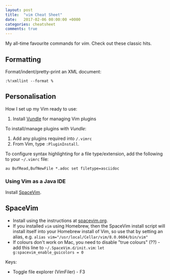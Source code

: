 ```yaml
---
layout: post
title:  "vim Cheat Sheet"
date:   2017-02-06 00:00:00 +0000
categories: cheatsheet
comments: true
---
```


My all-time favourite commands for _vim_. Check out these classic hits.

## Formatting

Format/indent/pretty-print an XML document:

    :%!xmllint --format %

## Personalisation

How I set up my Vim ready to use:

1. Install [Vundle][vundle] for managing Vim plugins

To install/manage plugins with _Vundle_:

1. Add any plugins required into `/.vimrc`
1. From Vim, type `:PluginInstall`.

To configure syntax highlighting for a file type/extension, add the following to your `~/.vimrc` file:

    au BufRead,BufNewFile *.adoc set filetype=asciidoc

### Using Vim as a Java IDE

Install [SpaceVim][spacevim].

## SpaceVim

- Install using the instructions at [spacevim.org][spacevim].
- If you installed `vim` using Homebrew, then the SpaceVim install script will install itself into your Homebrew install of Vim, so use that by setting an alias, e.g. `alias vim="/usr/local/Cellar/vim/8.0.0604/bin/vim"`
- If colours don't work on Mac, you need to disable "true colours" (??) - add this line to `~/.SpaceVim.d/init.vim`: `let g:spacevim_enable_guicolors = 0`

Keys:

- Toggle file explorer (VimFiler) - F3

[spacevim]: http://spacevim.org/
[vundle]: https://github.com/VundleVim/Vundle.vim
